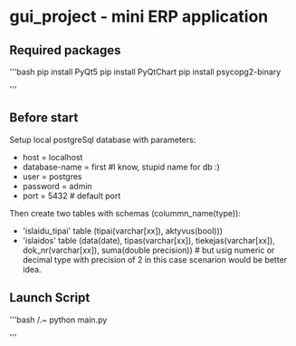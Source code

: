 # gui_project - mini ERP application

## Required packages

'''bash
pip install PyQt5
pip install PyQtChart
pip install psycopg2-binary

'''

## Before start

Setup local postgreSql database with parameters: 
 - host = localhost
 - database-name = first #I know, stupid name for db :)
 - user = postgres
 - password = admin
 - port = 5432 # default port

 Then create two tables with schemas (colummn_name(type)):
 - 'islaidu_tipai' table (tipai(varchar[xx]), aktyvus(bool)))
 - 'islaidos' table (data(date), tipas(varchar[xx]), tiekejas(varchar[xx]), dok_nr(varchar[xx]), suma(double precision)) # but usig numeric or decimal type with precision of 2 in this case scenarion would be better idea.

 ## Launch Script
 '''bash
/.~ python main.py

'''
